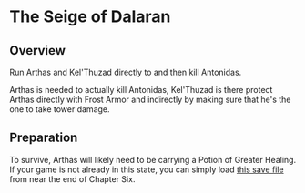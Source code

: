 # The Seige of Dalaran

## Overview

Run Arthas and Kel'Thuzad directly to and then kill Antonidas.

Arthas is needed to actually kill Antonidas, Kel'Thuzad is there protect Arthas directly with Frost Armor and indirectly by making sure that he's the one to take tower damage.

## Preparation

To survive, Arthas will likely need to be carrying a Potion of Greater Healing. If your game is not already in this state, you can simply load [this save file](https://github.com/Hamms/wc3-route-guide/raw/master/Reign%20of%20Chaos/Undead/7a%20-%20end%20of%20chapter%20six.w3z) from near the end of Chapter Six.